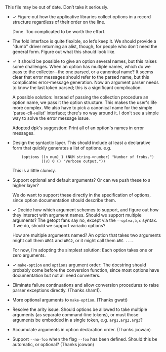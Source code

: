 This file may be out of date. Don’t take it seriously.

* ✓ Figure out how the applicative libraries collect options in a
  record structure regardless of their order on the line.

  Done. Too complicated to be worth the effort.

* The fold interface is quite flexible, so let’s keep it. We should
  provide a "dumb" driver returning an alist, though, for people who
  don’t need the general form. Figure out what this should look like.

* ✓ It should be possible to give an option several names, but this
  raises some challenges. When an option has multiple names, which
  do we pass to the collector--the one parsed, or a canonical name?
  It seems clear that error messages should refer to the parsed
  name, but this complicates error-message generation. Now an argument
  parser needs to know the last token parsed; this is a significant
  complication.

  A possible solution: Instead of passing the collection procedure
  an option name, we pass it the option structure. This makes the
  user's life more complex. We also have to pick a canonical name
  for the simple 'parse-cli->alist' interface; there's no way around
  it. I don't see a simple way to solve the error message issue.

  Adopted dpk's suggestion: Print all of an option's names in error
  messages.

* Design the syntactic layer. This should include at least a
  declarative form that quickly generates a list of options.
  e.g.
  ```
      (options ((n num) 1 (NUM string->number) "Number of frobs.")
               ((v) 0 () "Verbose output."))
  ```
  This is a little clumsy.

* Support optional and default arguments? Or can we push these to
  a higher layer?

  We do want to support these directly in the specification of
  options, since option documentation should describe them.

* ✓ Decide how which argument schemes to support, and figure out how
  they interact with argument names. Should we support multiple
  arguments? The getopt fans say no, except via the `--opt=a,b,c`
  syntax. If we do, should we support variadic options?

  How are multiple arguments named? An option that takes two arguments
  might call them `ARG1` and `ARG2`, or it might call them
  `ARG ...`.

  For now, I’m adopting the simplest solution: Each option takes one
  or zero arguments.

* ✓ `make-option` and `options` argument order: The docstring should
  probably come before the conversion function, since most options
  have documentation but not all need converters.

* Eliminate failure continuations and allow conversion procedures
  to raise parser exceptions directly. (Thanks sham1).

* More optional arguments to `make-option`. (Thanks gwatt)

* Resolve the arity issue. Should options be allowed to take multiple
  arguments (as separate command-line tokens), or must those arguments
  be embedded in a single token, e.g. `arg1,arg2,arg3`?

* Accumulate arguments in option declaration order. (Thanks jcowan)

* Support `--no-foo` when the flag `--foo` has been defined. Should
  this be automatic, or optional? (Thanks jcowan)
